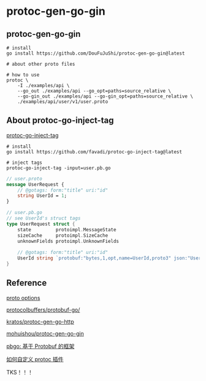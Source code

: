 # protoc-gen-go-gin
## protoc-gen-go-gin
```shell
# install 
go install https://github.com/DouFuJuShi/protoc-gen-go-gin@latest

# about other proto files

# how to use
protoc \
    -I ./examples/api \
    --go_out ./examples/api --go_opt=paths=source_relative \
    --go-gin_out ./examples/api --go-gin_opt=paths=source_relative \
    ./examples/api/user/v1/user.proto
```

## About protoc-go-inject-tag
[protoc-go-inject-tag](https://github.com/favadi/protoc-go-inject-tag)

```shell
# install
go install https://github.com/favadi/protoc-go-inject-tag@latest

# inject tags
protoc-go-inject-tag -input=user.pb.go
```

```protobuf
// user.proto
message UserRequest {
    // @gotags: form:"title" uri:"id"
    string UserId = 1;
}
```

```go
// user.pb.go
// see UserId's struct tags
type UserRequest struct {
    state         protoimpl.MessageState
    sizeCache     protoimpl.SizeCache
    unknownFields protoimpl.UnknownFields
    
    // @gotags: form:"title" uri:"id"
    UserId string `protobuf:"bytes,1,opt,name=UserId,proto3" json:"UserId,omitempty" form:"title" uri:"id"`
}
```

## Reference
[proto options](https://protobuf.dev/programming-guides/proto3/#options)   

[protocolbuffers/protobuf-go/](https://pkg.go.dev/google.golang.org/protobuf/compiler/protogen)    

[kratos/protoc-gen-go-http](https://github.com/go-kratos/kratos/tree/main/cmd/protoc-gen-go-http)    

[mohuishou/protoc-gen-go-gin](https://github.com/mohuishou/protoc-gen-go-gin)    

[pbgo: 基于 Protobuf 的框架](https://chai2010.cn/advanced-go-programming-book/ch4-rpc/ch4-07-pbgo.html)

[如何自定义 protoc 插件](https://yusank.github.io/posts/go-protoc-http/)

TKS！！！